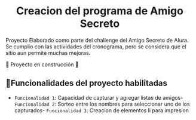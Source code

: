<h1 align="center"> Creacion del programa de Amigo Secreto </h1>

Proyecto Elaborado como parte del challenge del Amigo Secreto de Alura. Se cumplio con las actividades del cronograma, pero se considera que el sitio aun permite muchas mejoras.

:construction: Proyecto en construcción :construction:


## :hammer:Funcionalidades del proyecto habilitadas
- `Funcionalidad 1`: Capacidad de capturar y agregar listas de amigos- `Funcionalidad 2`: Sorteo entre los nombres para seleccionar uno de los capturados- `Funcionalidad 3`: Creacion de elementos li para impresion




